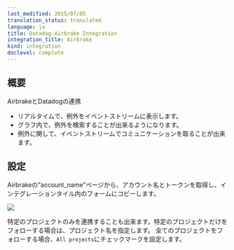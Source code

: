 ```yaml
---
last_modified: 2015/07/05
translation_status: translated
language: ja
title: Datadog-Airbrake Integration
integration_title: Airbrake
kind: integration
doclevel: complete
---
```

<!-- <div id="int-overview">
<h2>Overview</h2>
<p>Connect Airbrake to Datadog to:</p>
<ul>
  <li>See exceptions in the stream, in real time</li>
  <li>Search for exceptions in your graphs</li>
  <li>Discuss exceptions with your team</li>
</ul>
</div> -->

## 概要

AirbrakeとDatadogの連携

* リアルタイムで、例外をイベントストリームに表示します。
* グラフ内で、例外を検索することが出来るようになります。
* 例外に関して、イベントストリームでコミュニケーションを取ることが出来ます。


<!-- <div id="int-configuration">
<h2>Configuration</h2>

<p>Go to your Airbrake account page and copy your Account Name and Token into the form below.<br />
You can either choose to follow all projects or specify a project name to follow.<br />
If "All projects" box is ticked and a project name is specified, all projects will be followed.</p>
</div> -->

## 設定

Airbrakeの”account_name”ページから、アカウント名とトークンを取得し、インテグレーションタイル内のフォームにコピーします。

![](/images/ja-specific/snapshot_airbrake_small.png)

特定のプロジェクトのみを連携することも出来ます。特定のプロジェクトだけをフォローする場合は、プロジェクト名を指定します。
全てのプロジェクトをフォローする場合、`All projects`にチェックマークを設定します。
